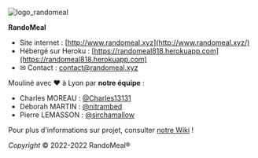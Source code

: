 <!-- ██████   █████  ███    ██ ██████   ██████  ███    ███ ███████  █████  ██       -->
<!-- ██   ██ ██   ██ ████   ██ ██   ██ ██    ██ ████  ████ ██      ██   ██ ██       -->
<!-- ██████  ███████ ██ ██  ██ ██   ██ ██    ██ ██ ████ ██ █████   ███████ ██       -->
<!-- ██   ██ ██   ██ ██  ██ ██ ██   ██ ██    ██ ██  ██  ██ ██      ██   ██ ██       -->
<!-- ██   ██ ██   ██ ██   ████ ██████   ██████  ██      ██ ███████ ██   ██ ███████  -->

![logo_randomeal](https://user-images.githubusercontent.com/16926444/157692897-0a415f48-dda1-4e64-9fa1-eba78af4fa5f.png)

**RandoMeal**
 - Site internet : [http://www.randomeal.xyz](http://www.randomeal.xyz/)
 - Hébergé sur Heroku : [https://randomeal818.herokuapp.com](https://randomeal818.herokuapp.com)
 - ✉ Contact : [contact@randomeal.xyz](mailto:contact@randomeal.xyz)</a>

Mouliné avec ♥ à Lyon par **notre équipe** :
- Charles MOREAU : [@Charles13131](https://github.com/Charles13131)
- Déborah MARTIN : [@nitrambed](https://github.com/nitrambed)
- Pierre LEMASSON : [@sirchamallow](https://github.com/sirchamallow)

Pour plus d'informations sur projet, consulter [notre Wiki](https://github.com/Charles13131/RandoMeal/wiki/Page-d'accueil) !

*Copyright*
© 2022-2022 RandoMeal®

<!-- @@@@@@@@@@@@@@@@@@@@@@@@@@@@@@@@@@@@@@@@@@@@@@@@@@@@@@@@@@@@@@@@@@@@@@@@@@@@@@@@ -->
<!-- @@@@@@@@@@@@@@@@@@@@@@@@@@@@@@@@@@@@@@@@@@@@@@@@@@@@@@@@@@@@@@@@@@@@@@@@@@@@@@@@ -->
<!-- @@@@@@@@@@@@@@@@@@@@@@@@@@@@@@@@@@@@@@@@@@@@@@@@@@@@@@@@@@@@@@@@@@@@@@@@@@@@@@@@ -->
<!-- @@@@@@@@@@@@@@@@@@@@@@@@@@@@@@@@@@@@@@@@@@@@@@@@@@@@@@@@@@@@@@@@@@@@@@@@@@@@@@@@ -->
<!-- @@@@@@@@@@@@@@@@@@@@@@@@@@@@(/////%%%%%%%%%%%%%%%%%%&@@@@@@@@@@@@@@@@@@@@@@@@@@@ -->
<!-- @@@@@@@@@@@@@@@@@@@@@@@(//////////%%%%%%%%%%%%%%%%%%%%%%%&@@@@@@@@@@@@@@@@@@@@@@ -->
<!-- @@@@@@@@@@@@@@@@@@@&///////////////%%%%%%%%%%%%%%%%%%%%%%%%%%@@@@@@@@@@@@@@@@@@@ -->
<!-- @@@@@@@@@@@@@@@@@//////////////////%%%%%%%%%%%%%%%%%%%%%%%%%%%%%@@@@@@@@@@@@@@@@ -->
<!-- @@@@@@@@@@@@@@@////////////////////%%%%%%%%%%%%%%%%%%%%%%%%%%%%%%%@@@@@@@@@@@@@@ -->
<!-- @@@@@@@@@@@@@//////////////////////(%%%%%%%%%%%%%%%%%%%%%%%%%%%%%%%%@@@@@@@@@@@@ -->
<!-- @@@@@@@@@@@&////////////////////////%%%%%%%%%%%%%%%%%%%%%%%%%%%%%%%%%@@@@@@@@@@@ -->
<!-- @@@@@@@@@@#/////////////////////////%%%%%%%%%%%%%%%%%%%%%%%%%%%%%%%%%%@@@@@@@@@@ -->
<!-- @@@@@@@@@#//////////////////////////%%%%%%%%%%%%%%%%%%%%%%%%%%%%%%%%%%%@@@@@@@@@ -->
<!-- @@@@@@@@@////  // */  ////   ///////%%%%%%%%%%%%  %%%%%% /%%%%%%%%%%%%%%@@@@@@@@ -->
<!-- @@@@@@@@(////  // */  ///    ///////#%%%%%%%                  %%%%%%%%%%@@@@@@@@ -->
<!-- @@@@@@@@/////         ///    ///////#%%%%%%%##################%%%%%%%%%%%@@@@@@@ -->
<!-- @@@@@@@@//////       ////    ///////#%%%%%%% ## ((,(/(( ((.(( %%%%%%%%%%%@@@@@@@ -->
<!-- @@@@@@@@////////   ////////  ///////#%%%%%%% ,, ,, ,.., ,, ,. %%%%%%%%%%%@@@@@@@ -->
<!-- @@@@@@@@(///////   ////////  ///////%%%%%%%%                  %%%%%%%%%%@@@@@@@@ -->
<!-- @@@@@@@@@///////   ////////  ///////%%%%%%%%                  %%%%%%%%%%@@@@@@@@ -->
<!-- @@@@@@@@@&//////////////////////////%%%%%%%%%%%%%%%%%%%%%%%%%%%%%%%%%%%@@@@@@@@@ -->
<!-- @@@@@@@@@@#/////////////////////////%%%%%%%%%%%%%%%%%%%%%%%%%%%%%%%%%%@@@@@@@@@@ -->
<!-- @@@@@@@@@@@@////////////////////////%%%%%%%%%%%%%%%%%%%%%%%%%%%%%%%%%@@@@@@@@@@@ -->
<!-- @@@@@@@@@@@@@//////////////////////#%%%%%%%%%%%%%%%%%%%%%%%%%%%%%%%@@@@@@@@@@@@@ -->
<!-- @@@@@@@@@@@@@@@////////////////////%%%%%%%%%%%%%%%%%%%%%%%%%%%%%%&@@@@@@@@@@@@@@ -->
<!-- @@@@@@@@@@@@@@@@@//////////////////%%%%%%%%%%%%%%%%%%%%%%%%%%%%@@@@@@@@@@@@@@@@@ -->
<!-- @@@@@@@@@@@@@@@@@@@@//////////////#%%%%%%%%%%%%%%%%%%%%%%%%%&@@@@@@@@@@@@@@@@@@@ -->
<!-- @@@@@@@@@@@@@@@@@@@@@@@#//////////%%%%%%%%%%%%%%%%%%%%%%%@@@@@@@@@@@@@@@@@@@@@@@ -->
<!-- @@@@@@@@@@@@@@@@@@@@@@@@@@@@#////#%%%%%%%%%%%%%%%%%%@@@@@@@@@@@@@@@@@@@@@@@@@@@@ -->
<!-- @@@@@@@@@@@@@@@@@@@@@@@@@@@@@@@@@@@@@@@@@@@@@@@@@@@@@@@@@@@@@@@@@@@@@@@@@@@@@@@@ -->
<!-- @@@@@@@@@@@@@@@@@@@@@@@@@@@@@@@@@@@@@@@@@@@@@@@@@@@@@@@@@@@@@@@@@@@@@@@@@@@@@@@@ -->
<!-- @@@@@@@@@@@@@@@@@@@@@@@@@@@@@@@@@@@@@@@@@@@@@@@@@@@@@@@@@@@@@@@@@@@@@@@@@@@@@@@@ -->
